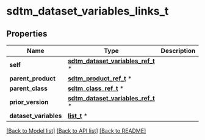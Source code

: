 # sdtm_dataset_variables_links_t

## Properties
Name | Type | Description | Notes
------------ | ------------- | ------------- | -------------
**self** | [**sdtm_dataset_variables_ref_t**](sdtm_dataset_variables_ref.md) \* |  | [optional] 
**parent_product** | [**sdtm_product_ref_t**](sdtm_product_ref.md) \* |  | [optional] 
**parent_class** | [**sdtm_class_ref_t**](sdtm_class_ref.md) \* |  | [optional] 
**prior_version** | [**sdtm_dataset_variables_ref_t**](sdtm_dataset_variables_ref.md) \* |  | [optional] 
**dataset_variables** | [**list_t**](sdtm_dataset_variable_ref_element.md) \* |  | [optional] 

[[Back to Model list]](../README.md#documentation-for-models) [[Back to API list]](../README.md#documentation-for-api-endpoints) [[Back to README]](../README.md)


